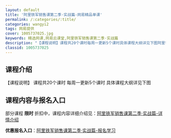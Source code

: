 ```yaml
---
layout: default
title: '阿里铁军销售课第二季·实战篇-网易精品单课'
permalink: /:categories/:title/
categories: wangyi2
tags: 网易提供
cover: 1005737025.jpg
keywords: 精选网课,网易云课堂,阿里铁军销售课第二季·实战篇
description: "【课程说明】课程共20个课时每周一更新5个课时具体课程大纲详见下图阿里铁军销售课第二季·实战篇"
classid: 1005737025
---
```


## 课程介绍

【课程说明】
课程共20个课时
每周一更新5个课时
具体课程大纲详见下图

## 课程内容与报名入口

部分课程 **限时** 折扣中，课程内容详细介绍见：[阿里铁军销售课第二季·实战篇-详情介绍](https://study.163.com/course/introduction/1005737025.htm?share=1&shareId=1025206652&utm_campaign=share&utm_medium=iphoneShare&utm_source=&utm_u=1025206652)

**优惠报名入口**：[阿里铁军销售课第二季·实战篇-报名学习](https://study.163.com/course/introduction/1005737025.htm?share=1&shareId=1025206652&utm_campaign=share&utm_medium=iphoneShare&utm_source=&utm_u=1025206652)

